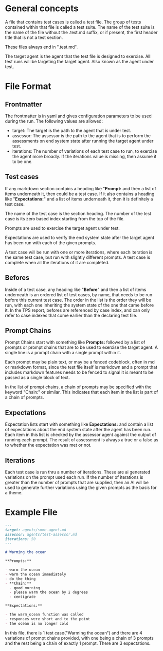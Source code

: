 # General concepts

A file that contains test cases is called a test file. The group of tests
contained within that file is called a test suite. The name of the test suite is
the name of the file without the .test.md suffix, or if present, the first
header title that is not a test section.

These files always end in ".test.md".

The target agent is the agent that the test file is designed to exercise. All
test runs will be targeting the target agent. Also known as the agent under
test.

# File Format

## Frontmatter

The frontmatter is in yaml and gives configuration parameters to be used during
the run. The following values are allowed:

- target: The target is the path to the agent that is under test.
- assessor: The assessor is the path to the agent that is to perform the
  assessments on end system state after running the target agent under test.
- iterations: The number of variations of each test case to run, to exercise the
  agent more broadly. If the iterations value is missing, then assume it to be
  one.

## Test cases

If any markdown section contains a heading like "**Prompt:** and then a list of
items underneath it, then could be a test case. If it also contains a heading
like "**Expectations:**" and a list of items underneath it, then it is
definitely a test case.

The name of the test case is the section heading. The number of the test case is
its zero based index starting from the top of the file.

Prompts are used to exercise the target agent under test.

Expectations are used to verify the end system state after the target agent has
been run with each of the given prompts.

A test case will be run with one or more iterations, where each iteration is the
same test case, but run with slightly different prompts. A test case is complete
when all the iterations of it are completed.

## Befores

Inside of a test case, any heading like "**Before**" and then a list of items
underneath is an ordered list of test cases, by name, that needs to be run
before this current test
case. The order in the list is the order they will be run, with each one
inheriting the system state of the one that came before it. In the TPS report,
befores are referenced by case index, and can only refer to case indexes that
come earlier than the declaring test file.

## Prompt Chains

Prompt Chains start with something like **Prompts:** followed by a list of
prompts or prompt chains that are to be used to exercise the target agent. A
single line is a prompt chain with a single prompt within it.

Each prompt may be plain text, or may be a fenced codeblock, often in md or
markdown format, since the test file itself is markdown and a prompt that
includes markdown features needs to be fenced to signal it is meant to be passed
as a single block of text.

In the list of prompt chains, a chain of prompts may be specified with the
keyword "Chain:" or similar. This indicates that each item in the list is part
of a chain of prompts.

## Expectations

Expectation lists start with something like **Expectations:** and contain a list
of expectations about the end system state after the agent has been run. Each
item in this list is checked by the assessor agent against the output of running
each prompt. The result of assessment is always a true or a false as to whether
the expectation was met or not.

## Iterations

Each test case is run thru a number of iterations. These are ai generated
variations on the prompt used each run. If the number of iterations is greater
than the number of prompts that are supplied, then an AI will be used to
generate further variations using the given prompts as the basis for a theme.

# Example File

```md
---
target: agents/some-agent.md
assessor: agents/test-assessor.md
iterations: 50
---

# Warming the ocean

**Prompts:**

- warm the ocean
- warm the ocean immediately
- do the thing
- **Chain:**
  - good morning
  - please warm the ocean by 2 degrees
  - centigrade

**Expectations:**

- the warm_ocean function was called
- responses were short and to the point
- the ocean is no longer cold
```

In this file, there is 1 test case("Warming the ocean") and there are 4
variations of prompt chains provided, with one being a chain of 3 prompts and
the rest being a chain of exactly 1 prompt. There are 3 expectations.

